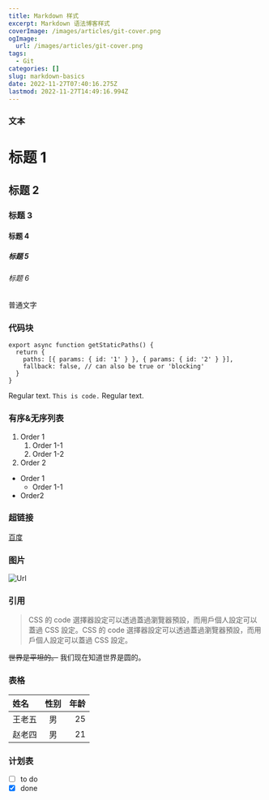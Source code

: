 ```yaml
---
title: Markdown 样式
excerpt: Markdown 语法博客样式
coverImage: /images/articles/git-cover.png
ogImage:
  url: /images/articles/git-cover.png
tags:
  - Git
categories: []
slug: markdown-basics
date: 2022-11-27T07:40:16.275Z
lastmod: 2022-11-27T14:49:16.994Z
---
```


### 文本

# 标题 1

## 标题 2

### 标题 3

#### 标题 4

##### 标题 5

###### 标题 6

普通文字

### 代码块

```
export async function getStaticPaths() {
  return {
    paths: [{ params: { id: '1' } }, { params: { id: '2' } }],
    fallback: false, // can also be true or 'blocking'
  }
}
```

Regular text. `This is code.` Regular text.

### 有序&无序列表

1. Order 1
   1. Order 1-1
   2. Order 1-2
1. Order 2

- Order 1
  - Order 1-1
- Order2

### 超链接

[百度](http://www.baidu.com)

### 图片

![Url](/images/articles/git-cover.png)

### 引用

> CSS 的 code 選擇器設定可以透過蓋過瀏覽器預設，而用戶個人設定可以蓋過 CSS 設定。CSS 的 code 選擇器設定可以透過蓋過瀏覽器預設，而用戶個人設定可以蓋過 CSS 設定。

~~世界是平坦的。~~ 我们现在知道世界是圆的。

### 表格

| 姓名   | 性别 | 年龄 |
| :----- | :--: | ---: |
| 王老五 |  男  |   25 |
| 赵老四 |  男  |   21 |

### 计划表

- [ ] to do
- [x] done
